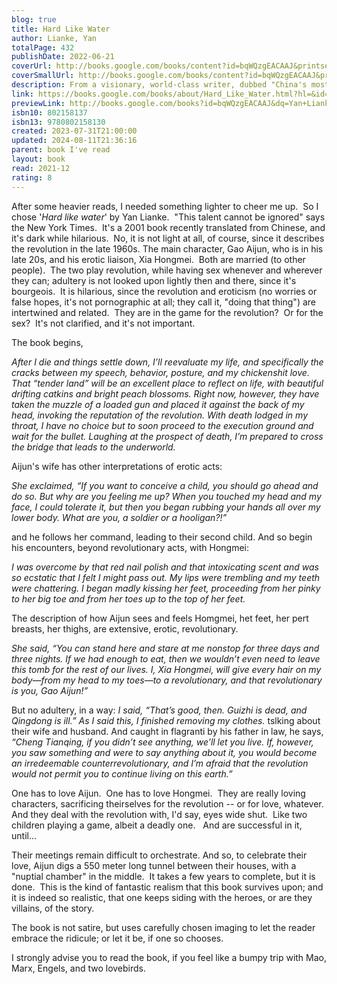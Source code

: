 ```yaml
---
blog: true
title: Hard Like Water
author: Lianke, Yan
totalPage: 432
publishDate: 2022-06-21
coverUrl: http://books.google.com/books/content?id=bqWQzgEACAAJ&printsec=frontcover&img=1&zoom=1&source=gbs_api
coverSmallUrl: http://books.google.com/books/content?id=bqWQzgEACAAJ&printsec=frontcover&img=1&zoom=5&source=gbs_api
description: From a visionary, world-class writer, dubbed "China's most controversial novelist" by the New Yorker, a gripping and biting story of ambition and betrayal, following two young communist revolutionaries whose forbidden love sets them apart from their traditionally minded village, as the Cultural Revolution sweeps the nation
link: https://books.google.com/books/about/Hard_Like_Water.html?hl=&id=bqWQzgEACAAJ
previewLink: http://books.google.com/books?id=bqWQzgEACAAJ&dq=Yan+Lianke,+Hard+Like+Water&hl=&as_pt=BOOKS&cd=1&source=gbs_api
isbn10: 802158137
isbn13: 9780802158130
created: 2023-07-31T21:00:00
updated: 2024-08-11T21:36:16
parent: book I've read
layout: book
read: 2021-12
rating: 8
---
```

  
After some heavier reads, I needed something lighter to cheer me up.  So I chose '_Hard like water_' by Yan Lianke.  "This talent cannot be ignored" says the New York Times.  It's a 2001 book recently translated from Chinese, and it's dark while hilarious.  No, it is not light at all, of course, since it describes the revolution in the late 1960s. The main character, Gao Aijun, who is in his late 20s, and his erotic liaison, Xia Hongmei.  Both are married (to other people).  The two play revolution, while having sex whenever and wherever they can; adultery is not looked upon lightly then and there, since it's bourgeois.  It is hilarious, since the revolution and eroticism (no worries or false hopes, it's not pornographic at all; they call it, "doing that thing") are intertwined and related.  They are in the game for the revolution?  Or for the sex?  It's not clarified, and it's not important.    
  
The book begins,  
  
_After I die and things settle down, I’ll reevaluate my life, and specifically the cracks between my speech, behavior, posture, and my chickenshit love. That “tender land” will be an excellent place to reflect on life, with beautiful drifting catkins and bright peach blossoms. Right now, however, they have taken the muzzle of a loaded gun and placed it against the back of my head, invoking the reputation of the revolution. With death lodged in my throat, I have no choice but to soon proceed to the execution ground and wait for the bullet. Laughing at the prospect of death, I’m prepared to cross the bridge that leads to the underworld._  
  
Aijun's wife has other interpretations of erotic acts:  
  
_She exclaimed, “If you want to conceive a child, you should go ahead and do so. But why are you feeling me up? When you touched my head and my face, I could tolerate it, but then you began rubbing your hands all over my lower body. What are you, a soldier or a hooligan?!”_  
  
and he follows her command, leading to their second child. And so begin his encounters, beyond revolutionary acts, with Hongmei:  
  
_I was overcome by that red nail polish and that intoxicating scent and was so ecstatic that I felt I might pass out. My lips were trembling and my teeth were chattering. I began madly kissing her feet, proceeding from her pinky to her big toe and from her toes up to the top of her feet._  
  
The description of how Aijun sees and feels Homgmei, het feet, her pert breasts, her thighs, are extensive, erotic, revolutionary.  
  
_She said, “You can stand here and stare at me nonstop for three days and three nights. If we had enough to eat, then we wouldn’t even need to leave this tomb for the rest of our lives. I, Xia Hongmei, will give every hair on my body—from my head to my toes—to a revolutionary, and that revolutionary is you, Gao Aijun!”_  
  
But no adultery, in a way: _I said, “That’s good, then. Guizhi is dead, and Qingdong is ill.” As I said this, I finished removing my clothes._ tslking about their wife and husband. And caught in flagranti by his father in law, he says, _“Cheng Tianqing, if you didn’t see anything, we’ll let you live. If, however, you saw something and were to say anything about it, you would become an irredeemable counterrevolutionary, and I’m afraid that the revolution would not permit you to continue living on this earth.”_  
  
One has to love Aijun.  One has to love Hongmei.  They are really loving characters, sacrificing theirselves for the revolution -- or for love, whatever.  And they deal with the revolution with, I'd say, eyes wide shut.  Like two children playing a game, albeit a deadly one.   And are successful in it, until...    
  
Their meetings remain difficult to orchestrate. And so, to celebrate their love, Aijun digs a 550 meter long tunnel between their houses, with a "nuptial chamber" in the middle.  It takes a few years to complete, but it is done.  This is the kind of fantastic realism that this book survives upon; and it is indeed so realistic, that one keeps siding with the heroes, or are they villains, of the story.    
  
The book is not satire, but uses carefully chosen imaging to let the reader embrace the ridicule; or let it be, if one so chooses.     
  
I strongly advise you to read the book, if you feel like a bumpy trip with Mao, Marx, Engels, and two lovebirds.  
